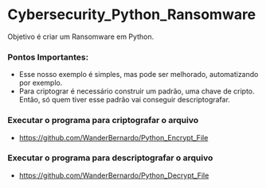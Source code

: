 # Cybersecurity_Python_Ransomware
Objetivo é criar um Ransomware em Python.

### Pontos Importantes:
 - Esse nosso exemplo é simples, mas pode ser melhorado, automatizando por exemplo.
 - Para criptograr é necessário construir um padrão, uma chave de cripto. Então, só quem tiver esse padrão vai conseguir descriptografar.
   
### Executar o programa para criptografar o arquivo

 - https://github.com/WanderBernardo/Python_Encrypt_File

### Executar o programa para descriptografar o arquivo

 - https://github.com/WanderBernardo/Python_Decrypt_File
